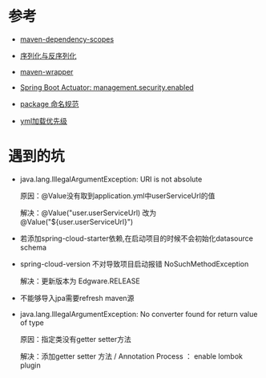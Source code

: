 # 参考

- [maven-dependency-scopes](http://www.baeldung.com/maven-dependency-scopes)

- [序列化与反序列化](https://www.jianshu.com/p/5a85011de960)

- [maven-wrapper](http://www.baeldung.com/maven-wrapper)

- [Spring Boot Actuator: management.security.enabled](https://docs.spring.io/spring-boot/docs/1.2.0.M1/reference/html/production-ready-monitoring.html)
- [package 命名规范](https://blog.csdn.net/kongjiea/article/details/45365753)

- [yml加载优先级](https://cloud.tencent.com/developer/article/1085852)
# 遇到的坑

- java.lang.IllegalArgumentException: URI is not absolute 

    原因：@Value没有取到application.yml中userServiceUrl的值
    
    解决：@Value("user.userServiceUrl) 改为 @Value("${user.userServiceUrl}") 

- 若添加spring-cloud-starter依赖,在启动项目的时候不会初始化datasource schema 

- spring-cloud-version 不对导致项目启动报错 NoSuchMethodException 
    
   解决：更新版本为 Edgware.RELEASE

- 不能够导入jpa需要refresh maven源 

- java.lang.IllegalArgumentException: No converter found for return value of type 

    原因：指定类没有getter setter方法
    
    解决：添加getter setter 方法 / Annotation Process ： enable lombok plugin 




